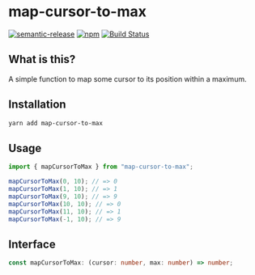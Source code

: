 # map-cursor-to-max

[![semantic-release](https://img.shields.io/badge/%20%20%F0%9F%93%A6%F0%9F%9A%80-semantic--release-e10079.svg)](https://github.com/semantic-release/semantic-release) [![npm](https://img.shields.io/npm/v/map-cursor-to-max)](https://www.npmjs.com/package/map-cursor-to-max) [![Build Status](https://travis-ci.org/dzucconi/map-cursor-to-max.svg?branch=master)](https://travis-ci.org/dzucconi/map-cursor-to-max)

## What is this?

A simple function to map some cursor to its position within a maximum.

## Installation

```bash
yarn add map-cursor-to-max
```

## Usage

```javascript
import { mapCursorToMax } from "map-cursor-to-max";

mapCursorToMax(0, 10); // => 0
mapCursorToMax(1, 10); // => 1
mapCursorToMax(9, 10); // => 9
mapCursorToMax(10, 10); // => 0
mapCursorToMax(11, 10); // => 1
mapCursorToMax(-1, 10); // => 9
```

## Interface

```typescript
const mapCursorToMax: (cursor: number, max: number) => number;
```

